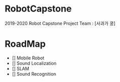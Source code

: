 # RobotCapstone
2019-2020 Robot Capstone Project Team : [사과가 쿵]

# RoadMap


- [] Mobile Robot
- [] Sound Localization
- [] SLAM
- [] Sound Recognition

